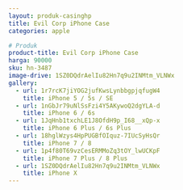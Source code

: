```yaml
---
layout: produk-casinghp
title: Evil Corp iPhone Case
categories: apple

# Produk
product-title: Evil Corp iPhone Case
harga: 90000
sku: hn-3487
image-drive: 1SZ0DQdrAelIu82Hn7q9u2INMtm_VLNWx
gallery:
  - url: 1r7rcK7jiYOG2jufKwsLynbbgpjqfugW4
    title: iPhone 5 / 5s / SE
  - url: 1nGbJr79uNlSsFzi4Y5AKywoQ2dgYLA-d
    title: iPhone 6 / 6s
  - url: 1JqHnb1txchLE1J8OfdH9p_I68__xQp-x
    title: iPhone 6 Plus / 6s Plus
  - url: 18hglWzys4HpPUGBfOIquz-7IUcSyHsQr
    title: iPhone 7 / 8
  - url: 1p4f80T69vzCesERMMoZq3tOY_lwUCKpF
    title: iPhone 7 Plus / 8 Plus
  - url: 1SZ0DQdrAelIu82Hn7q9u2INMtm_VLNWx
    title: iPhone X
---
```

